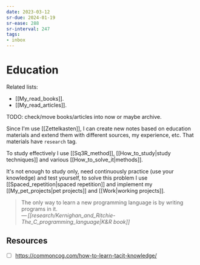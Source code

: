 ```yaml
---
date: 2023-03-12
sr-due: 2024-01-19
sr-ease: 288
sr-interval: 247
tags:
- inbox
---
```


# Education

Related lists:

- [[My_read_books]].
- [[My_read_articles]].

TODO: check/move books/articles into now or maybe archive.

Since I'm use [[Zettelkasten]], I can create new notes based on education
materials and extend them with different sources, my experience, etc. That
materials have `research` tag.

To study effectively I use [[Sq3R_method]], [[How_to_study|study techniques]]
and various [[How_to_solve_it|methods]].

It's not enough to study only, need continuously practice (use your knowledge)
and test yourself, to solve this problem I use [[Spaced_repetition|spaced
repetition]] and implement my [[My_pet_projects|pet projects]] and
[[Work|working projects]].

> The only way to learn a new programming language is by writing programs in it.\
> — <cite>[[research/Kernighan_and_Ritchie-The_C_programming_language|K&R book]]</cite>

## Resources

- [ ] https://commoncog.com/how-to-learn-tacit-knowledge/
